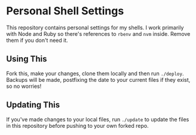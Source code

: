# Personal Shell Settings

This repository contains personal settings for my shells. I work primarily with Node and Ruby so there's references to `rbenv` and `nvm` inside. Remove them if you don't need it.

## Using This

Fork this, make your changes, clone them locally and then run `./deploy`. Backups will be made, postfixing the date to your current files if they exist, so no worries!

## Updating This

If you've made changes to your local files, run `./update` to update the files in this repository before pushing to your own forked repo.